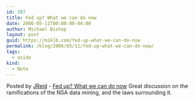 ```yaml
---
id: 397
title: Fed up? What we can do now
date: 2006-05-11T00:00:00-04:00
author: Michael Bishop
layout: post
guid: https://miklb.com/fed-up-what-we-can-do-now
permalink: /blog/2006/05/11/fed-up-what-we-can-do-now/
tags:
  - aside
kind:
  - Note
---
```

<p>Posted  by <a href="http://www.miklb.com/rss/author/JReid">JReid</a> - <a href="http://blog.reidreport.com/2006/05/fed-up-what-we-can-do-now.html">Fed up? What we can do now</a> Great discussion on the ramifications of the NSA data mining, and the laws surrounding it.</p>